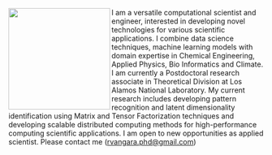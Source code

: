 <IMG SRC="../../content/project/example/featured.jpg" ALIGN="left" width="200" height="200" /> I am a versatile computational scientist and engineer, interested in developing novel technologies for various scientific applications. I combine data science techniques, machine learning models with domain expertise in Chemical Engineering, Applied Physics, Bio Informatics and Climate. I am currently a Postdoctoral research associate in Theoretical Division at Los Alamos National Laboratory. My current research includes developing pattern recognition and latent dimensionality identification using Matrix and Tensor Factorization techniques and developing scalable distributed computing methods for high-performance computing scientific applications. I am open to new opportunities as applied scientist. Please contact me (rvangara.phd@gmail.com)
